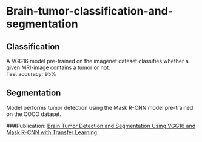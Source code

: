 # Brain-tumor-classification-and-segmentation  
## Classification
A VGG16 model pre-trained on the imagenet dateset classifies whether a given MRI-image contains a tumor or not.  
Test accuracy: 95%
## Segmentation
Model performs tumor detection using the Mask R-CNN model pre-trained on the COCO dataset.

###Publication: <a href='http://solidstatetechnology.us/index.php/JSST/article/view/8529'>Brain Tumor Detection and Segmentation Using VGG16 and Mask R-CNN with Transfer Learning</a>.
